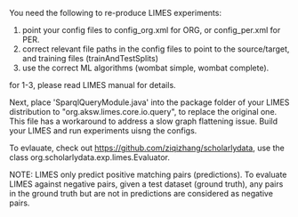 You need the following to re-produce LIMES experiments:

1. point your config files to config_org.xml for ORG, or config_per.xml for PER.
2. correct relevant file paths in the config files to point to the source/target, and training files (trainAndTestSplits)
3. use the correct ML algorithms (wombat simple, wombat complete).

for 1-3, please read LIMES manual for details.

Next, place 'SparqlQueryModule.java' into the package folder of your LIMES distribution to "org.aksw.limes.core.io.query", to replace the original one. This file has a workaround to address a slow graph flattening issue. Build your LIMES and run experiments uisng the configs.

To evlauate, check out https://github.com/ziqizhang/scholarlydata, use the class org.scholarlydata.exp.limes.Evaluator.

NOTE: LIMES only predict positive matching pairs (predictions). To evaluate LIMES against negative pairs, given a test dataset (ground truth), any pairs in the ground truth but are not in predictions are considered as negative pairs.


